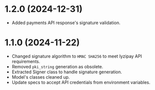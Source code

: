 # 1.2.0 (2024-12-31)
- Added payments API response's signature validation.

# 1.1.0 (2024-11-22)
- Changed signature algorithm to `HMAC SHA256` to meet Iyzipay API requirements.
- Removed `pki_string` generation as obsolete.
- Extracted Signer class to handle signature generation.
- Model's classes cleaned up.
- Update specs to accept API credentials from environment variables.
